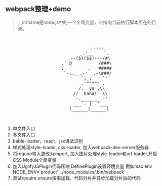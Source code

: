 ## webpack整理+demo
> __dirname是node.js中的一个全局变量，它指向当前执行脚本所在的目录。

<pre>
<p style="text-align:center;">         
          .----.
       _.'__    `.
   .--($)($$)---/#\
 .' @          /###\
 :         ,   #####
  `-..__.-' _.-\###/
        `;_:    `"'
      .'"""""`.
     /,  ya ,\\
    //  haha!  \\
    `-._______.-'
    ___`. | .'___
   (______|______)
</p>
</pre>

1. 单文件入口
2. 多文件入口
3. bable-loader，react，jsx语法识别
4. 样式处理style-loader, css-loader, 加入webpack-dev-server服务器
5. 将require导入更改为import, 加入图片处理style-loader和url-loader,开启CSS Module全局变量
6. 加入UglifyJSPlugin代码压缩,DefinePlugin设置环境变量 例如mac env NODE_ENV='product' ../node_modules/.bin/webpack'
7. 测试require.ensure按需加载，代码分片并异步加载分片后的代码
